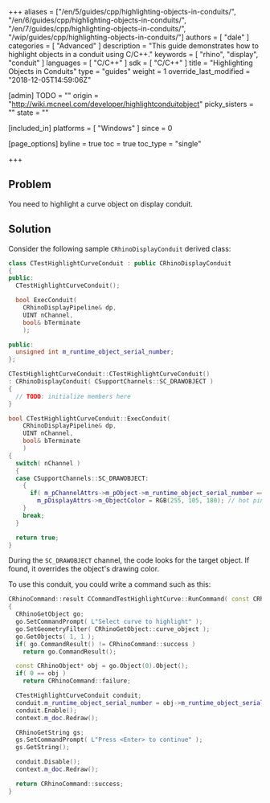 +++
aliases = ["/en/5/guides/cpp/highlighting-objects-in-conduits/", "/en/6/guides/cpp/highlighting-objects-in-conduits/", "/en/7/guides/cpp/highlighting-objects-in-conduits/", "/wip/guides/cpp/highlighting-objects-in-conduits/"]
authors = [ "dale" ]
categories = [ "Advanced" ]
description = "This guide demonstrates how to highlight objects in a conduit using C/C++."
keywords = [ "rhino", "display", "conduit" ]
languages = [ "C/C++" ]
sdk = [ "C/C++" ]
title = "Highlighting Objects in Conduits"
type = "guides"
weight = 1
override_last_modified = "2018-12-05T14:59:06Z"

[admin]
TODO = ""
origin = "http://wiki.mcneel.com/developer/highlightconduitobject"
picky_sisters = ""
state = ""

[included_in]
platforms = [ "Windows" ]
since = 0

[page_options]
byline = true
toc = true
toc_type = "single"

+++

 
## Problem

You need to highlight a curve object on display conduit.

## Solution

Consider the following sample `CRhinoDisplayConduit` derived class:

```cpp
class CTestHighlightCurveConduit : public CRhinoDisplayConduit
{
public:
  CTestHighlightCurveConduit();

  bool ExecConduit(
    CRhinoDisplayPipeline& dp,
    UINT nChannel,
    bool& bTerminate
    );

public:
  unsigned int m_runtime_object_serial_number;
};

CTestHighlightCurveConduit::CTestHighlightCurveConduit()
: CRhinoDisplayConduit( CSupportChannels::SC_DRAWOBJECT )
{
  // TODO: initialize members here
}

bool CTestHighlightCurveConduit::ExecConduit(
    CRhinoDisplayPipeline& dp,
    UINT nChannel,
    bool& bTerminate
    )
{
  switch( nChannel )
  {
  case CSupportChannels::SC_DRAWOBJECT:
    {
      if( m_pChannelAttrs->m_pObject->m_runtime_object_serial_number == m_runtime_object_serial_number )
        m_pDisplayAttrs->m_ObjectColor = RGB(255, 105, 180); // hot pink
    }
    break;
  }

  return true;
}
```

During the `SC_DRAWOBJECT` channel, the code looks for the target object.  If found, it overrides the object's drawing color.

To use this conduit, you could write a command such as this:

```cpp
CRhinoCommand::result CCommandTestHighlightCurve::RunCommand( const CRhinoCommandContext& context )
{
  CRhinoGetObject go;
  go.SetCommandPrompt( L"Select curve to highlight" );
  go.SetGeometryFilter( CRhinoGetObject::curve_object );
  go.GetObjects( 1, 1 );
  if( go.CommandResult() != CRhinoCommand::success )
    return go.CommandResult();

  const CRhinoObject* obj = go.Object(0).Object();
  if( 0 == obj )
    return CRhinoCommand::failure;

  CTestHighlightCurveConduit conduit;
  conduit.m_runtime_object_serial_number = obj->m_runtime_object_serial_number;
  conduit.Enable();
  context.m_doc.Redraw();

  CRhinoGetString gs;
  gs.SetCommandPrompt( L"Press <Enter> to continue" );
  gs.GetString();

  conduit.Disable();
  context.m_doc.Redraw();

  return CRhinoCommand::success;
}
```
